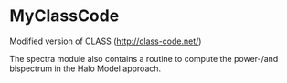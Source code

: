 # MyClassCode
Modified version of CLASS (http://class-code.net/)

The spectra module also contains a routine to compute the power-/and bispectrum in the Halo Model approach.